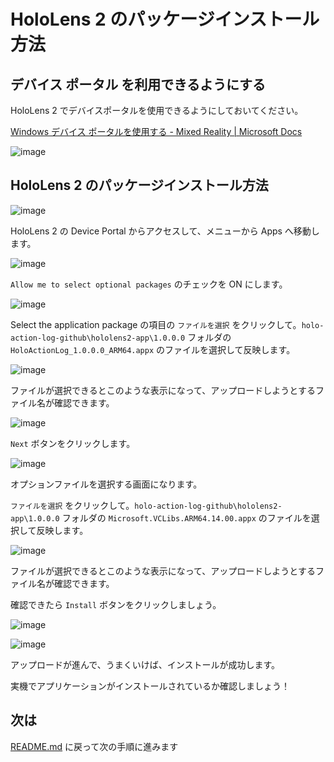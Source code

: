 # HoloLens 2 のパッケージインストール方法

## デバイス ポータル を利用できるようにする

HoloLens 2 でデバイスポータルを使用できるようにしておいてください。

[Windows デバイス ポータルを使用する \- Mixed Reality \| Microsoft Docs](https://docs.microsoft.com/ja-jp/windows/mixed-reality/develop/platform-capabilities-and-apis/using-the-windows-device-portal)

![image](https://i.gyazo.com/ca58b59f6a421dbcee2321588a288afd.png)

## HoloLens 2 のパッケージインストール方法

![image](https://i.gyazo.com/49c5f94e1b4d1017e75b8df57cce7581.png)

HoloLens 2 の Device Portal からアクセスして、メニューから Apps へ移動します。

![image](https://i.gyazo.com/d6fb2772f1353a32cfeaa7ff8f5ef4f2.png)

`Allow me to select optional packages` のチェックを ON にします。

![image](https://i.gyazo.com/6da3c5e0f1f5190c3696abe1d3740a35.png)

Select the application package の項目の `ファイルを選択` をクリックして。`holo-action-log-github\hololens2-app\1.0.0.0` フォルダの `HoloActionLog_1.0.0.0_ARM64.appx` のファイルを選択して反映します。

![image](https://i.gyazo.com/c0c8b49a3959aaf97d348c229bc7e58b.png)

ファイルが選択できるとこのような表示になって、アップロードしようとするファイル名が確認できます。

![image](https://i.gyazo.com/62711cc1b6e6e24d7366d9f092fb899f.png)

`Next` ボタンをクリックします。

![image](https://i.gyazo.com/817b898620fee825c855fff7188acb5d.png)

オプションファイルを選択する画面になります。

`ファイルを選択` をクリックして。`holo-action-log-github\hololens2-app\1.0.0.0` フォルダの `Microsoft.VCLibs.ARM64.14.00.appx` のファイルを選択して反映します。

![image](https://i.gyazo.com/d090069c9810428696a75cc148864d21.png)

ファイルが選択できるとこのような表示になって、アップロードしようとするファイル名が確認できます。

確認できたら `Install` ボタンをクリックしましょう。

![image](https://i.gyazo.com/7ba74fbec79a543eae38db529fe07523.png)

![image](https://i.gyazo.com/4b5454d1943efb488611e43b498a47f3.png)

アップロードが進んで、うまくいけば、インストールが成功します。

実機でアプリケーションがインストールされているか確認しましょう！

## 次は

[README.md](../README) に戻って次の手順に進みます